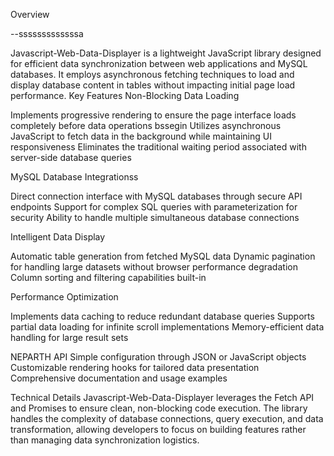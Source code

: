 Overview

--sssssssssssssa

Javascript-Web-Data-Displayer is a lightweight JavaScript library designed for efficient data synchronization between web applications and MySQL databases. It employs asynchronous fetching techniques to load and display database content in tables without impacting initial page load performance.
Key Features
Non-Blocking Data Loading

Implements progressive rendering to ensure the page interface loads completely before data operations bssegin
Utilizes asynchronous JavaScript to fetch data in the background while maintaining UI responsiveness
Eliminates the traditional waiting period associated with server-side database queries

MySQL Database Integrationss

Direct connection interface with MySQL databases through secure API endpoints
Support for complex SQL queries with parameterization for security
Ability to handle multiple simultaneous database connections

Intelligent Data Display

Automatic table generation from fetched MySQL data
Dynamic pagination for handling large datasets without browser performance degradation
Column sorting and filtering capabilities built-in

Performance Optimization

Implements data caching to reduce redundant database queries
Supports partial data loading for infinite scroll implementations
Memory-efficient data handling for large result sets

NEPARTH API
Simple configuration through JSON or JavaScript objects
Customizable rendering hooks for tailored data presentation
Comprehensive documentation and usage examples

Technical Details
Javascript-Web-Data-Displayer leverages the Fetch API and Promises to ensure clean, non-blocking code execution. The library handles the complexity of database connections, query execution, and data transformation, allowing developers to focus on building features rather than managing data synchronization logistics.
